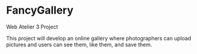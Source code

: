 # FancyGallery
Web Atelier 3 Project

This project will develop an online gallery where photographers can upload pictures and users can see them, like them, and save them. 
